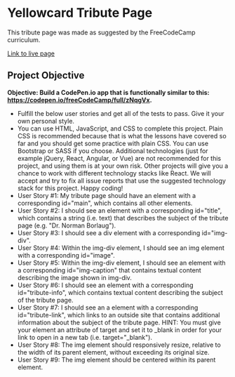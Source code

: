 # Yellowcard Tribute Page

This tribute page was made as suggested by the FreeCodeCamp curriculum.

[Link to live page](https://lenachestnut.github.io/fcc-1-tribute-page/)

## Project Objective

**Objective: Build a CodePen.io app that is functionally similar to this: https://codepen.io/freeCodeCamp/full/zNqgVx.**

-   Fulfill the below user stories and get all of the tests to pass. Give it your own personal style.
-   You can use HTML, JavaScript, and CSS to complete this project. Plain CSS is recommended because that is what the lessons have covered so far and you should get some practice with plain CSS. You can use Bootstrap or SASS if you choose. Additional technologies (just for example jQuery, React, Angular, or Vue) are not recommended for this project, and using them is at your own risk. Other projects will give you a chance to work with different technology stacks like React. We will accept and try to fix all issue reports that use the suggested technology stack for this project. Happy coding!
-   User Story #1: My tribute page should have an element with a corresponding id="main", which contains all other elements.
-   User Story #2: I should see an element with a corresponding id="title", which contains a string (i.e. text) that describes the subject of the tribute page (e.g. "Dr. Norman Borlaug").
-   User Story #3: I should see a div element with a corresponding id="img-div".
-   User Story #4: Within the img-div element, I should see an img element with a corresponding id="image".
-   User Story #5: Within the img-div element, I should see an element with a corresponding id="img-caption" that contains textual content describing the image shown in img-div.
-   User Story #6: I should see an element with a corresponding id="tribute-info", which contains textual content describing the subject of the tribute page.
-   User Story #7: I should see an a element with a corresponding id="tribute-link", which links to an outside site that contains additional information about the subject of the tribute page. HINT: You must give your element an attribute of target and set it to \_blank in order for your link to open in a new tab (i.e. target="\_blank").
-   User Story #8: The img element should responsively resize, relative to the width of its parent element, without exceeding its original size.
-   User Story #9: The img element should be centered within its parent element.
